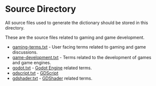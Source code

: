 # Source Directory

All source files used to generate the dictionary should be stored in this directory.

These are the source files related to gaming and game development.

- [gaming-terms.txt](./gaming-terms.txt) - User facing terms related to gaming and game discussions.
- [game-development.txt](./game-development.txt) - Terms related to the development of games and game engines.
- [godot.txt](./godot.txt) - [Godot Engine](https://godotengine.org/) related terms.
- [gdscript.txt](./gdscript.txt) - [GDScript](https://docs.godotengine.org/en/stable/tutorials/scripting/gdscript/index.html)
- [gdshader.txt](./gdshader.txt) - [GDShader](https://docs.godotengine.org/en/stable/tutorials/shaders/index.html) related terms.
